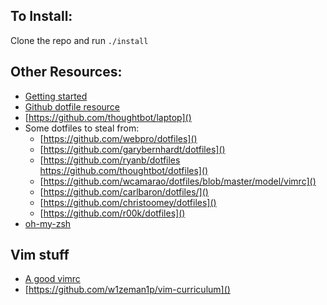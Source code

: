 ## To Install:
  Clone the repo and run `./install`
## Other Resources:
* [Getting started](https://medium.com/@webprolific/getting-started-with-dotfiles-43c3602fd789#.ar9gb1b4z)
* [Github dotfile resource](https://dotfiles.github.io/)
* [https://github.com/thoughtbot/laptop]()
* Some dotfiles to steal from: 
  - [https://github.com/webpro/dotfiles]()
  - [https://github.com/garybernhardt/dotfiles]()
  - [https://github.com/ryanb/dotfiles https://github.com/thoughtbot/dotfiles]()
  - [https://github.com/wcamarao/dotfiles/blob/master/model/vimrc]()
  - [https://github.com/carlbaron/dotfiles/]()
  - [https://github.com/christoomey/dotfiles]()
  - [https://github.com/r00k/dotfiles]()
* [oh-my-zsh](https://github.com/robbyrussell/oh-my-zsh)
## Vim stuff
* [A good vimrc](https://dougblack.io/words/a-good-vimrc.html)
* [https://github.com/w1zeman1p/vim-curriculum]()
